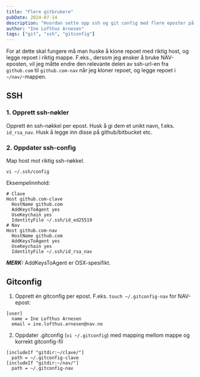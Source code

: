 ```yaml
---
title: "Flere gitbrukere"
pubDate: 2024-07-14
description: "Hvordan sette opp ssh og git config med flere eposter på samme maskin"
author: "Ine Lofthus Arnesen"
tags: ["git", "ssh", "gitconfig"]
---
```

For at dette skal fungere må man huske å klone repoet med riktig host, og legge repoet i riktig mappe. F.eks., dersom jeg ønsker å bruke NAV-eposten, vil jeg måtte endre den relevante delen av ssh-url-en fra `github.com` til `github.com-nav` når jeg kloner repoet, og legge repoet i `~/nav/`-mappen.
## SSH
### 1. Opprett ssh-nøkler
Opprett én ssh-nøkkel per epost. Husk å gi dem et unikt navn, f.eks. `id_rsa_nav`. Husk å legge inn disse på github/bitbucket etc.
### 2. Oppdater ssh-config
Map host mot riktig ssh-nøkkel.

`vi ~/.ssh/config`

Eksempelinnhold: 
```
# Clave
Host github.com-clave
  HostName github.com
  AddKeysToAgent yes
  UseKeychain yes
  IdentityFile ~/.ssh/id_ed25519
# Nav
Host github.com-nav
  HostName github.com
  AddKeysToAgent yes
  UseKeychain yes
  IdentityFile ~/.ssh/id_rsa_nav
```

**_MERK:_** AddKeysToAgent er OSX-spesifikt.

## Gitconfig

1. Opprett én gitconfig per epost. F.eks. `touch ~/.gitconfig-nav` for NAV-epost:
```
[user]
  name = Ine Lofthus Arnesen
  email = ine.lofthus.arnesen@nav.no
```
2.  Oppdater .gitconfig (`vi ~/.gitconfig`) med mapping mellom mappe og korrekt gitconfig-fil
```
[includeIf "gitdir:~/clave/"]
  path = ~/.gitconfig-clave
[includeIf "gitdir:~/nav/"]
  path = ~/.gitconfig-nav
```

